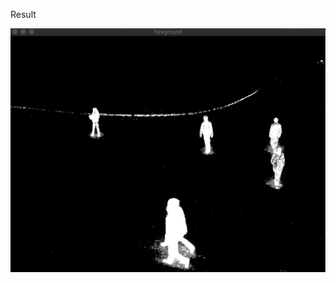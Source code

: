 Result

[![Watch the video](https://github.com/BigTsung/CV/blob/master/result/BackgroundSubtraction.png)](https://github.com/BigTsung/CV/blob/master/result/BackgroundSubtraction.mp4)
